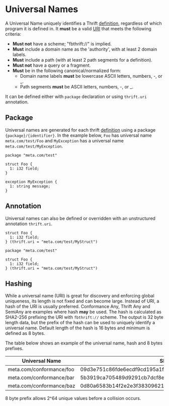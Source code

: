 # Universal Names

A Universal Name uniquely identifies a Thrift [definition](../idl/#type-definitions), regardless of which program it is defined in. It **must** be a valid [URI](https://tools.ietf.org/html/rfc3986) that meets the following criteria:

- **Must not** have a scheme; "fbthrift://" is implied.
- **Must** include a domain name as the 'authority', with at least 2 domain labels.
- **Must** include a path (with at least 2 path segments for a definition).
- **Must not** have a query or a fragment.
- **Must** be in the following canonical/normalized form:
  - Domain name labels **must** be lowercase ASCII letters, numbers, -, or _.
  - Path segments **must** be ASCII letters, numbers, -, or _.

It can be defined either with `package` declaration or using `thrift.uri` annotation.

## Package
Universal names are generated for each thrift [definition](../idl/#type-definitions) using a package `{package}/{identifier}`. In the example below, `Foo` has universal name `meta.com/test/Foo` and `MyException` has a universal name `meta.com/test/MyException`.

```thrift
package "meta.com/test"

struct Foo {
  1: i32 field;
}

exception MyException {
  1: string message;
}

```

## Annotation
Universal names can also be defined or overridden with an unstructured annotation `thrift.uri`.

```thrift
struct Foo {
  1: i32 field;
} (thrift.uri = "meta.com/test/MyStruct")
```

```thrift
package "meta.com/test"

struct Foo {
  1: i32 field;
} (thrift.uri = "meta.com/test/MyStruct")
```

## Hashing
While a universal name (URI) is great for discovery and enforcing global uniqueness, its length is not fixed and can become large. Instead of URI, a hash of the URI is usually preferred. Conformance Any, Thrift Any and SemiAny are examples where hash **may** be used. The hash is calculated as SHA2-256 prefixing the URI with `fbthrift://` scheme. The output is 32 byte length data, but the prefix of the hash can be used to uniquely identify a universal name. Default length of the hash is 16 bytes and minimum is defined as 8 bytes.

The table below shows an example of the universal name, hash and 8 bytes prefixes.

| Universal Name | SHA2-256 Hash | Prefix (8 bytes) |
| ----------- | ----------- | --------- |
| meta.com/conformance/foo | 09d3e751c86fde6ecdf9cd195a1f60f8dd326b0b2c85b68830dfee4698ebe938 | 09d3e751c86fde6e|
| meta.com/conformance/bar | 5b3919ca705489d9291cb7dcf8ed504acda4c2f5e28ac4ea1213cfc208a550e2 | 5b3919ca705489d9|
| meta.com/conformance/baz | 0d80a6583b14f2e2e3f38309621a4992ed7b93d3a7850d825a67c1b7f7206d27 | 0d80a6583b14f2e2|

8 byte prefix allows 2^64 unique values before a collision occurs.
